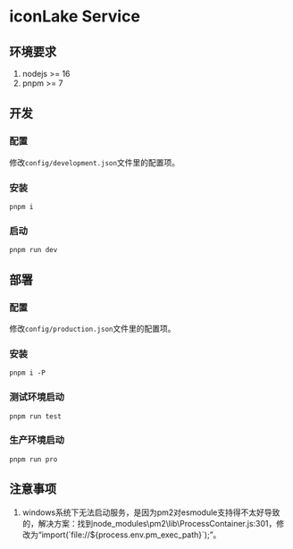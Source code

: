 # iconLake Service

## 环境要求
1. nodejs >= 16
2. pnpm >= 7

## 开发

### 配置
修改`config/development.json`文件里的配置项。
### 安装
```
pnpm i
```
### 启动
```
pnpm run dev
```

## 部署

### 配置
修改`config/production.json`文件里的配置项。
### 安装
```
pnpm i -P
```
### 测试环境启动
```
pnpm run test
```
### 生产环境启动
```
pnpm run pro
```

## 注意事项

1. windows系统下无法启动服务，是因为pm2对esmodule支持得不太好导致的，解决方案：找到node_modules\pm2\lib\ProcessContainer.js:301，修改为“import(\`file://${process.env.pm_exec_path}\`);”。
